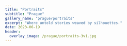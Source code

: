 ```yaml
---
title: "Portraits"
subtitle: "Prague"
gallery_name: "prague/portraits"
excerpt: "Where untold stories weaved by silhouettes."
date: 2023-06-19
header:
  overlay_image: /prague/portraits-3v1.jpg
---
```

